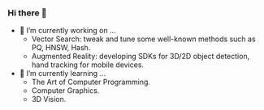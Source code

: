 ### Hi there 👋

<!--
**dangkhoasdc/dangkhoasdc** is a ✨ _special_ ✨ repository because its `README.md` (this file) appears on your GitHub profile.

Here are some ideas to get you started:


- 👯 I’m looking to collaborate on ...
- 🤔 I’m looking for help with ...
- 💬 Ask me about ...
- 📫 How to reach me: ...
- 😄 Pronouns: ...
- ⚡ Fun fact: ...
-->

- 🔭 I’m currently working on ...
   * Vector Search: tweak and tune some well-known methods such as PQ, HNSW, Hash.
   * Augmented Reality: developing SDKs for 3D/2D object detection, hand tracking for mobile devices.
- 🌱 I’m currently learning ...
  * The Art of Computer Programming. 
  * Computer Graphics.
  * 3D Vision.

